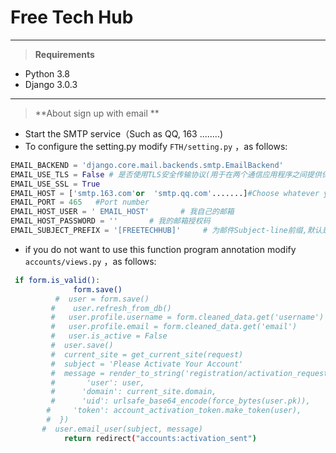 # Free Tech Hub

---

> **Requirements**

- Python 3.8
- Django 3.0.3

---
> **About sign up with email **
-  Start the SMTP service（Such as QQ, 163 ........)
-  To configure the setting.py
modify   `FTH/setting.py` ，as follows:

```python
EMAIL_BACKEND = 'django.core.mail.backends.smtp.EmailBackend'
EMAIL_USE_TLS = False # 是否使用TLS安全传输协议(用于在两个通信应用程序之间提供保密性和数据完整性。)
EMAIL_USE_SSL = True 
EMAIL_HOST = ['smtp.163.com'or  'smtp.qq.com'.......]#Choose whatever you use
EMAIL_PORT = 465   #Port number
EMAIL_HOST_USER = ' EMAIL_HOST'       # 我自己的邮箱
EMAIL_HOST_PASSWORD = ''       # 我的邮箱授权码
EMAIL_SUBJECT_PREFIX = '[FREETECHHUB]'     # 为邮件Subject-line前缀,默认是'[django]'
```
- if you do not want to use this function
program annotation  modify    `accounts/views.py` ，as follows: 
```bash
 if form.is_valid():
              form.save()
          #  user = form.save()
         #    user.refresh_from_db()
         #   user.profile.username = form.cleaned_data.get('username')
         #   user.profile.email = form.cleaned_data.get('email')
         #   user.is_active = False
         #  user.save()
         #  current_site = get_current_site(request)
         #  subject = 'Please Activate Your Account'
         #  message = render_to_string('registration/activation_request.html', {
         #       'user': user,
         #      'domain': current_site.domain,
         #      'uid': urlsafe_base64_encode(force_bytes(user.pk)),
        #     'token': account_activation_token.make_token(user),
        #  })
       #  user.email_user(subject, message)
            return redirect("accounts:activation_sent")
```

